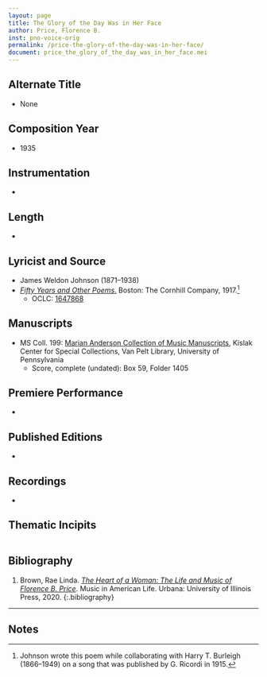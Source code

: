```yaml
---
layout: page
title: The Glory of the Day Was in Her Face
author: Price, Florence B.
inst: pno-voice-orig
permalink: /price-the-glory-of-the-day-was-in-her-face/
document: price_the_glory_of_the_day_was_in_her_face.mei
---
```


## Alternate Title
- None

## Composition Year
- 1935

## Instrumentation
- 

## Length
- 

## Lyricist and Source
- James Weldon Johnson (1871&ndash;1938)
- [*Fifty Years and Other Poems*.](https://books.google.com/books?id=Y5pOAQAAMAAJ) Boston: The Cornhill Company, 1917.[^fn1]
    * OCLC: <a href="https://search.worldcat.org/title/1647868" target="_blank">1647868</a>

## Manuscripts
- MS Coll. 199: <a href="https://www.library.upenn.edu/detail/collection/marian-anderson-collection" target="_blank">Marian Anderson Collection of Music Manuscripts</a>, Kislak Center for Special Collections, Van Pelt Library, University of Pennsylvania
    * Score, complete (undated): Box 59, Folder 1405

## Premiere Performance
- 

## Published Editions
- 

## Recordings
- 

## Thematic Incipits
<div id="notation" style="overflow-x: auto"></div>

## Bibliography
1. Brown, Rae Linda. <a href="https://www.worldcat.org/title/1122800180" target="_blank">*The Heart of a Woman: The Life and Music of Florence B. Price*</a>. Music in American Life. Urbana: University of Illinois Press, 2020.
{:.bibliography}

---
## Notes
[^fn1]: Johnson wrote this poem while collaborating with Harry T. Burleigh (1866&ndash;1949) on a song that was published by G. Ricordi in 1915.